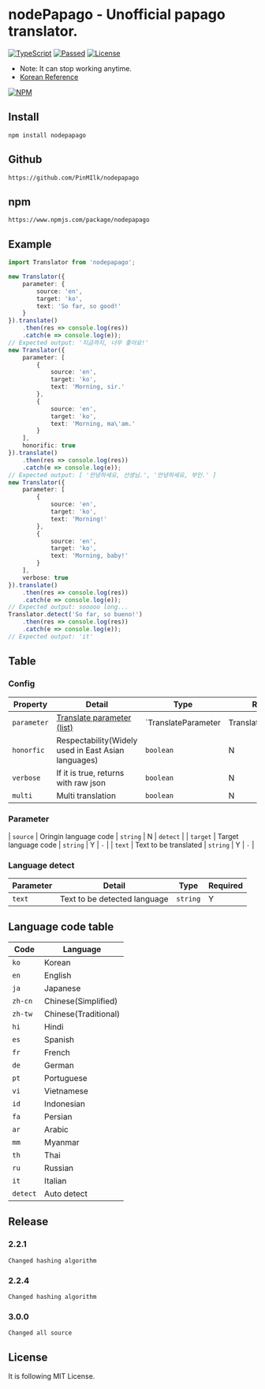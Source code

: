 # nodePapago - Unofficial papago translator.
[![TypeScript](https://img.shields.io/badge/Built%20with-Typescript-informational?logo=typescript)](https://www.typescriptlang.org/)
[![Passed](https://img.shields.io/badge/Build-Passed-success)](#)
[![License](https://img.shields.io/github/license/pinmilk/nodepapago)](#)
- Note: It can stop working anytime.
- [Korean Reference](./README.ko.md)

[![NPM](https://nodei.co/npm/nodepapago.png?downloads=true&downloadRank=true&stars=true)](https://nodei.co/npm/nodepapago/)

## Install
```
npm install nodepapago
```
## Github
`https://github.com/PinMIlk/nodepapago`
## npm
`https://www.npmjs.com/package/nodepapago`
## Example
```typescript
import Translator from 'nodepapago';

new Translator({
    parameter: {
        source: 'en',
        target: 'ko',
        text: 'So far, so good!'
    }
}).translate()
    .then(res => console.log(res))
    .catch(e => console.log(e));
// Expected output: '지금까지, 너무 좋아요!'
new Translator({
    parameter: [
        {
            source: 'en',
            target: 'ko',
            text: 'Morning, sir.'
        },
        {
            source: 'en',
            target: 'ko',
            text: 'Morning, ma\'am.'
        }
    ],
    honorific: true
}).translate()
    .then(res => console.log(res))
    .catch(e => console.log(e));
// Expected output: [ '안녕하세요, 선생님.', '안녕하세요, 부인.' ]
new Translator({
    parameter: [
        {
            source: 'en',
            target: 'ko',
            text: 'Morning!'
        },
        {
            source: 'en',
            target: 'ko',
            text: 'Morning, baby!'
        }
    ],
    verbose: true
}).translate()
    .then(res => console.log(res))
    .catch(e => console.log(e));
// Expected output: sooooo long...
Translator.detect('So far, so bueno!')
    .then(res => console.log(res))
    .catch(e => console.log(e));
// Expected output: 'it'
```
## Table
### Config
| Property | Detail | Type | Required | default |
| ---- | ---- | ---- | ---- | ---- |
| `parameter` | [Translate parameter (list)](#Parameter) | `TranslateParameter | TranslateParameter[]` | Y | `-` |
| `honorfic` | Respectability(Widely used in East Asian languages) | `boolean` | N | `false` |
| `verbose` | If it is true, returns with raw json | `boolean` | N | `false` |
| `multi` | Multi translation | `boolean` | N | `false` |
### Parameter
| `source` | Oringin language code | `string` | N | `detect` |
| `target` | Target language code | `string` | Y | `-` |
| `text` | Text to be translated | `string` | Y | `-` |
### Language detect
| Parameter | Detail | Type | Required |
| ---- | ---- | ---- | ---- |
| `text` | Text to be detected language | `string` | Y |
## Language code table
| Code | Language |
|----|----|
| `ko` | Korean |
| `en` | English |
| `ja` | Japanese |
| `zh-cn` | Chinese(Simplified) |
| `zh-tw` | Chinese(Traditional) |
| `hi` | Hindi |
| `es` | Spanish |
| `fr` | French |
| `de` | German |
| `pt` | Portuguese |
| `vi` | Vietnamese |
| `id` | Indonesian |
| `fa` | Persian |
| `ar` | Arabic |
| `mm` | Myanmar |
| `th` | Thai |
| `ru` | Russian |
| `it` | Italian |
| `detect` | Auto detect |
## Release
### 2.2.1
`Changed hashing algorithm`
### 2.2.4
`Changed hashing algorithm`
### 3.0.0
`Changed all source`
## License
It is following MIT License.